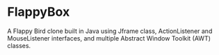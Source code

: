 # FlappyBox
 A Flappy Bird clone built in Java using Jframe class, ActionListener and MouseListener interfaces, and multiple Abstract Window Toolkit (AWT) classes.
